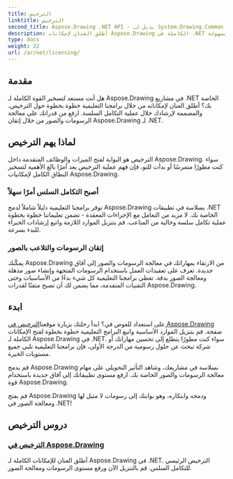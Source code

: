 ```yaml
---
title: الترخيص
linktitle: الترخيص
second_title: Aspose.Drawing .NET API - بديل لـ System.Drawing.Common
description: أطلق العنان لإمكانات Aspose.Drawing الكاملة في .NET من خلال دروس الترخيص السلسة. يمكنك الدمج بسهولة ورفع مستوى الرسومات ومعالجة الصور بسهولة.
type: docs
weight: 22
url: /ar/net/licensing/
---
```


## مقدمة

هل أنت مستعد لتسخير القوة الكاملة لـ Aspose.Drawing في مشاريع .NET الخاصة بك؟ أطلق العنان لإمكاناته من خلال برامجنا التعليمية خطوة بخطوة حول الترخيص، والمصممة لإرشادك خلال عملية التكامل السلسة. ارفع من قدراتك على معالجة الرسومات والصور من خلال إتقان Aspose.Drawing لـ .NET.

## لماذا يهم الترخيص

الترخيص هو البوابة لفتح الميزات والوظائف المتقدمة داخل Aspose.Drawing. سواء كنت مطورًا متمرسًا أو بدأت للتو، فإن فهم عملية الترخيص يعد أمرًا بالغ الأهمية لتسخير النطاق الكامل لإمكانيات Aspose.Drawing.

### أصبح التكامل السلس أمرًا سهلاً

توفر برامجنا التعليمية دليلاً شاملاً لدمج Aspose.Drawing بسلاسة في تطبيقات .NET الخاصة بك. لا مزيد من التعامل مع الإجراءات المعقدة - تضمن تعليماتنا خطوة بخطوة عملية تكامل سلسة وخالية من المتاعب. قم بتنزيل الموارد اللازمة واتبع إرشادات الخبراء للبدء بسرعة.

### إتقان الرسومات والتلاعب بالصور

يمكّنك Aspose.Drawing من الارتقاء بمهاراتك في معالجة الرسومات والصور إلى آفاق جديدة. تعرف على تعقيدات العمل باستخدام الرسومات المتجهة وإنشاء صور مذهلة ومعالجة الصور بدقة. تغطي برامجنا التعليمية كل شيء بدءًا من الأساسيات وحتى التقنيات المتقدمة، مما يضمن لك أن تصبح متقنًا لقدرات Aspose.Drawing.

## ابدء

 على استعداد للغوص في؟ ابدأ رحلتك بزيارة موقعنا[الترخيص في Aspose.Drawing](./licensing/) صفحة. قم بتنزيل الموارد الأساسية واتبع البرامج التعليمية خطوة بخطوة لفتح الإمكانات الكاملة لـ Aspose.Drawing في .NET. سواء كنت مطورًا يتطلع إلى تحسين مهاراتك أو شركة تبحث عن حلول رسومية من الدرجة الأولى، فإن برامجنا التعليمية تلبي جميع مستويات الخبرة.

قم بدمج Aspose.Drawing بسلاسة في مشاريعك، وشاهد التأثير التحويلي على مهام معالجة الرسومات والصور الخاصة بك. ارفع مستوى تطبيقاتك إلى آفاق جديدة باستخدام قوة Aspose.Drawing.

قم بفتح Aspose.Drawing ودمجه وابتكاره، وهو بوابتك إلى رسومات لا مثيل لها ومعالجة الصور في .NET!
## دروس الترخيص
### [الترخيص في Aspose.Drawing](./licensing/)
أطلق العنان للإمكانات الكاملة لـ Aspose.Drawing في .NET. الترخيص الرئيسي للتكامل السلس. قم بالتنزيل الآن ورفع مستوى الرسومات ومعالجة الصور.